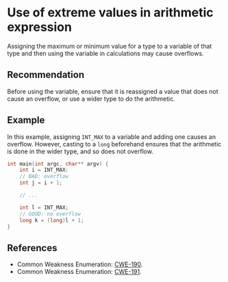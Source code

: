 # Use of extreme values in arithmetic expression
Assigning the maximum or minimum value for a type to a variable of that type and then using the variable in calculations may cause overflows.


## Recommendation
Before using the variable, ensure that it is reassigned a value that does not cause an overflow, or use a wider type to do the arithmetic.


## Example
In this example, assigning `INT_MAX` to a variable and adding one causes an overflow. However, casting to a `long` beforehand ensures that the arithmetic is done in the wider type, and so does not overflow.


```c
int main(int argc, char** argv) {
	int i = INT_MAX;
	// BAD: overflow
	int j = i + 1;

	// ...

	int l = INT_MAX;
	// GOOD: no overflow
	long k = (long)l + 1;
}

```

## References
* Common Weakness Enumeration: [CWE-190](https://cwe.mitre.org/data/definitions/190.html).
* Common Weakness Enumeration: [CWE-191](https://cwe.mitre.org/data/definitions/191.html).
